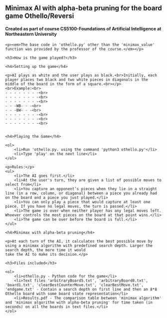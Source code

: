 <h2>Minimax AI with alpha-beta pruning for the board game Othello/Reversi</h2>
<h4>Created as part of course CS5100-Foundations of Artificial Intelligence at Northeastern University</h4>

<div>

	<p><em>The base code in 'othello.py' other than the 'minimax_value' function was provided by the professor of the course.</em></p>

	<h3>How is the game played?</h3>

	<h4>Setting up the game</h4>

	<p>AI plays as white and the user plays as black.<br>Initially, each player places two black and two white pieces in diagonals in the middle of the board in the form of a square.<br></p>
	<br>Example:<br>
	- - - - - - - -<br>
	- - - - - - - -<br>
	- - - - - - - -<br>
	- - -WB- - -<br>
	- - -BW- - -<br>
	- - - - - - - -<br>
	- - - - - - - -<br>
	- - - - - - - -<br>


	<h4>Playing the Game</h4>

	<ol>
		<li>Run 'othello.py. using the command 'python3 othello.py'</li>
		<li>Type 'play' on the next line</li>
	</ol>

	<p>Rules:</p>
	<ul>
		<li>The AI goes first.</li>
		<li>At the user's turn, they are given a list of possible moves to select from</li>
		<li>You capture an opponent’s pieces when they lie in a straight line (in a row, column, or diagonal) between a piece you already had on the board and a piece you just played.</li>
		<li>You can only play a piece that would capture at least one piece. If you have no legal moves, the turn is passed.</li>
		<li>The game is over when neither player has any legal moves left. Whoever controls the most pieces on the board at that point wins.</li>
		<li>The game can be over before the board is full.</li>
	</ul>

	<h4>Minimax with alpha-beta pruning</h4>

	<p>At each turn of the AI, it calculates the best possible move by using a minimax algorithm with predefined search depth. Larger the search depth, the more time it would
	take the AI to make its decision.</p>

	<h3>Files included</h3>

	<ol>
		<li>othello.py - Python code for the game</li>
		<li>Text files 'arbitraryBoard5.txt', 'arbitraryBoard8.txt', 'board1.txt', 'clearBestCounterMove.txt', 'clearBestMove.txt', 'endgame.txt' - Contain a search depth on first line and then an 8*8 Othello board with some board state representation</li>
		<li>Results.pdf - The comparison table between 'minimax algorithm' and 'minimax algorithm with alpha-beta pruning' for time taken (in seconds) on all the boards in text files.</li>
	</ol>

</div>